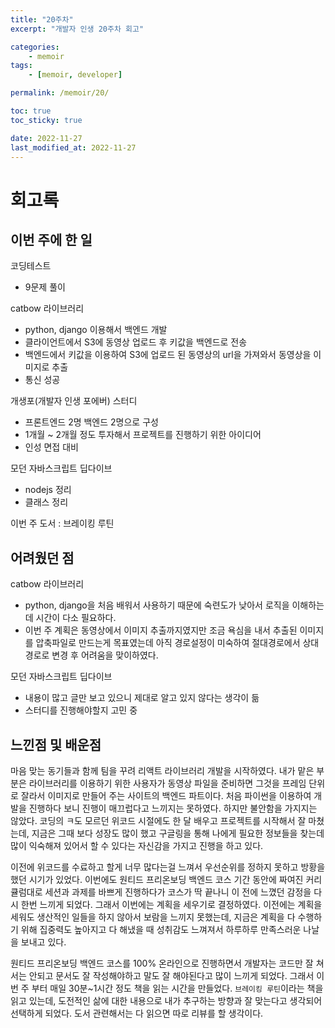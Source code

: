 ```yaml
---
title: "20주차"
excerpt: "개발자 인생 20주차 회고"

categories:
    - memoir
tags:
    - [memoir, developer]

permalink: /memoir/20/

toc: true
toc_sticky: true

date: 2022-11-27
last_modified_at: 2022-11-27
---
```


# 회고록

## 이번 주에 한 일
코딩테스트
 - 9문제 풀이

catbow 라이브러리
 - python, django 이용해서 백엔드 개발
 - 클라이언트에서 S3에 동영상 업로드 후 키값을 백엔드로 전송
 - 백엔드에서 키값을 이용하여 S3에 업로드 된 동영상의 url을 가져와서 동영상을 이미지로 추출
 - 통신 성공

개생포(개발자 인생 포에버) 스터디
 - 프론트엔드 2명 백엔드 2명으로 구성
 - 1개월 ~ 2개월 정도 투자해서 프로젝트를 진행하기 위한 아이디어 
 - 인성 면접 대비

모던 자바스크립트 딥다이브
 - nodejs 정리
 - 클래스 정리

이번 주 도서 : 브레이킹 루틴

## 어려웠던 점
catbow 라이브러리
 - python, django을 처음 배워서 사용하기 때문에 숙련도가 낮아서 로직을 이해하는데 시간이 다소 필요하다.
 - 이번 주 계획은 동영상에서 이미지 추출까지였지만 조금 욕심을 내서 추출된 이미지를 압축파일로 만드는게 목표였는데 아직 경로설정이 미숙하여 절대경로에서 상대경로로 변경 후 어려움을 맞이하였다.

모던 자바스크립트 딥다이브
 - 내용이 많고 글만 보고 있으니 제대로 알고 있지 않다는 생각이 듦
 - 스터디를 진행해야할지 고민 중

## 느낀점 및 배운점
마음 맞는 동기들과 함께 팀을 꾸려 리액트 라이브러리 개발을 시작하였다. 내가 맡은 부분은 라이브러리를 이용하기 위한 사용자가 동영상 파일을 준비하면 그것을 프레임 단위로 잘라서 이미지로 만들어 주는 사이트의 백엔드 파트이다. 처음 파이썬을 이용하여 개발을 진행하다 보니 진행이 매끄럽다고 느끼지는 못하였다. 하지만 불안함을 가지지는 않았다. 코딩의 ㅋ도 모르던 위코드 시절에도 한 달 배우고 프로젝트를 시작해서 잘 마쳤는데, 지금은 그때 보다 성장도 많이 했고 구글링을 통해 나에게 필요한 정보들을 찾는데 많이 익숙해져 있어서 할 수 있다는 자신감을 가지고 진행을 하고 있다.

이전에 위코드를 수료하고 할게 너무 많다는걸 느껴서 우선순위를 정하지 못하고 방황을 했던 시기가 있었다. 이번에도 원티드 프리온보딩 백엔드 코스 기간 동안에 짜여진 커리큘럼대로 세션과 과제를 바쁘게 진행하다가 코스가 딱 끝나니 이 전에 느꼈던 감정을 다시 한번 느끼게 되었다. 그래서 이번에는 계획을 세우기로 결정하였다. 이전에는 계획을 세워도 생산적인 일들을 하지 않아서 보람을 느끼지 못했는데, 지금은 계획을 다 수행하기 위해 집중력도 높아지고 다 해냈을 때 성취감도 느껴져서 하루하루 만족스러운 나날을 보내고 있다.

원티드 프리온보딩 백엔드 코스를 100% 온라인으로 진행하면서 개발자는 코드만 잘 쳐서는 안되고 문서도 잘 작성해야하고 말도 잘 해야된다고 많이 느끼게 되었다. 그래서 이번 주 부터 매일 30분~1시간 정도 책을 읽는 시간을 만들었다. `브레이킹 루틴`이라는 책을 읽고 있는데, 도전적인 삶에 대한 내용으로 내가 추구하는 방향과 잘 맞는다고 생각되어 선택하게 되었다. 도서 관련해서는 다 읽으면 따로 리뷰를 할 생각이다.